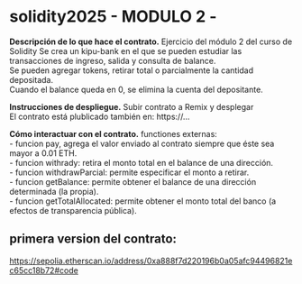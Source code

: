 # solidity2025 - MODULO 2 -

**Descripción de lo que hace el contrato.**
Ejercicio del módulo 2 del curso de Solidity
Se crea un kipu-bank en el que se pueden estudiar las transacciones de ingreso, salida y consulta de balance.  
Se pueden agregar tokens, retirar total o parcialmente la cantidad depositada.  
Cuando el balance queda en 0, se elimina la cuenta del depositante.  

**Instrucciones de despliegue.**
Subir contrato a Remix y desplegar  
El contrato está plublicado también en: https://...  

**Cómo interactuar con el contrato.**
    functiones externas:  
    - funcion pay, agrega el valor enviado al contrato siempre que éste sea mayor a 0.01 ETH.  
    - funcion withrady: retira el monto total en el balance de una dirección.  
    - funcion withdrawParcial: permite especificar el monto a retirar.  
    - funcion getBalance: permite obtener el balance de una dirección determinada (la propia).  
    - funcion getTotalAllocated: permite obtener el monto total del banco (a efectos de transparencia pública).  


## primera version del contrato:
https://sepolia.etherscan.io/address/0xa888f7d220196b0a05afc94496821ec65cc18b72#code

